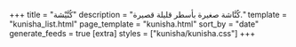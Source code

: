 +++
title = "كُنَّيْشة"
description = "كُنَّاشة صغيرة بأسطر قليلة قصيرة."
template = "kunisha_list.html"
page_template = "kunisha.html"
sort_by = "date"
generate_feeds = true
[extra]
styles = ["kunisha/kunisha.css"]
+++
